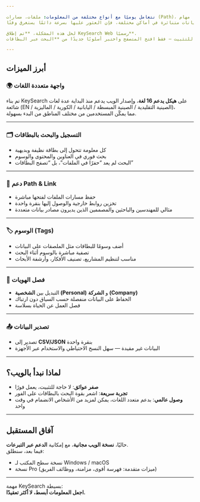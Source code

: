 ```yaml
---

نتعامل يوميًا مع أنواع مختلفة من المعلومات: ملفات، مسارات (Path)، روابط، ملاحظات، مهام.  
المشكلة هي أنه عندما تكون هذه البيانات متناثرة في أماكن مختلفة، فإن العثور عليها بسرعة دائمًا يستغرق وقتًا.  

لحل هذه المشكلة، **تم إطلاق KeySearch Web رسميًا**.  
لا حاجة للتثبيت — فقط افتح المتصفح واختبر أسلوبًا جديدًا من **البحث عبر البطاقات**.  

---
```


## أبرز الميزات

### 🌍 واجهة متعددة اللغات
تم بناء KeySearch على **هيكل يدعم 16 لغة**، وإصدار الويب يدعم منذ البداية عدة لغات شائعة (EN / الصينية التقليدية / الصينية المبسطة / اليابانية / الكورية / الماليزية)،  
مما يمكّن المستخدمين من مختلف المناطق من البدء بسهولة.  

---

### 🗂️ التسجيل والبحث بالبطاقات
- كل معلومة تتحول إلى بطاقة نظيفة وبديهية  
- بحث فوري في العناوين والمحتوى والوسوم  
- البحث لم يعد “حفرًا في الملفات”، بل “تصفح البطاقات”  

---

### 🔗 دعم Path & Link
- حفظ مسارات الملفات لفتحها مباشرة  
- تخزين روابط خارجية والوصول إليها بنقرة واحدة  
- مثالي للمهندسين والباحثين والمصممين الذين يديرون مصادر بيانات متعددة  

---

### 🏷️ الوسوم (Tags)
- أضف وسومًا للبطاقات مثل الملصقات على البيانات  
- تصفية مباشرة بالوسوم أثناء البحث  
- مناسب لتنظيم المشاريع، تصنيف الأفكار، وأرشفة الأبحاث  

---

### 👤 فصل الهويات
- التبديل بين **الشخصية (Personal)** و **الشركة (Company)**  
- الحفاظ على البيانات منفصلة حسب السياق دون ارتباك  
- فصل العمل عن الحياة بسلاسة  

---

### 📤 تصدير البيانات
- تصدير إلى **CSV/JSON** بنقرة واحدة  
- البيانات غير مقيدة — سهل النسخ الاحتياطي والاستخدام عبر الأجهزة  

---

## لماذا نبدأ بالويب؟

- **صفر عوائق**: لا حاجة للتثبيت، يعمل فورًا  
- **تجربة سريعة**: اشعر بقوة البحث بالبطاقات على الفور  
- **وصول عالمي**: بدعم متعدد اللغات، يمكن لمزيد من الأشخاص الانضمام في وقت واحد  

---

## آفاق المستقبل

حاليًا، **نسخة الويب مجانية**، مع إمكانية **الدعم عبر التبرعات**.  
فيما بعد، سنطلق:  

- نسخة سطح المكتب لـ Windows / macOS  
- نسخة Pro (ميزات متقدمة: فهرسة أقوى، مزامنة، ووظائف الفريق)  

---

مهمة KeySearch بسيطة:  
**اجعل المعلومات أبسط، لا أكثر تعقيدًا.**